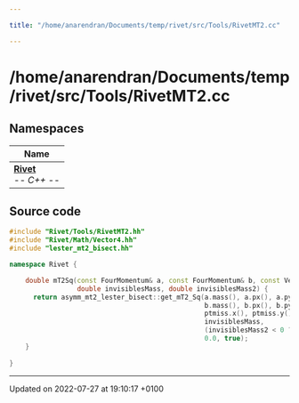 ```yaml
---

title: "/home/anarendran/Documents/temp/rivet/src/Tools/RivetMT2.cc"

---
```


# /home/anarendran/Documents/temp/rivet/src/Tools/RivetMT2.cc



## Namespaces

| Name           |
| -------------- |
| **[Rivet](http://example.org/namespaces/namespacerivet/)** <br>-*- C++ -*-  |




## Source code

```cpp
#include "Rivet/Tools/RivetMT2.hh"
#include "Rivet/Math/Vector4.hh"
#include "lester_mt2_bisect.hh"

namespace Rivet {

    double mT2Sq(const FourMomentum& a, const FourMomentum& b, const Vector3& ptmiss,
                 double invisiblesMass, double invisiblesMass2) {
      return asymm_mt2_lester_bisect::get_mT2_Sq(a.mass(), a.px(), a.py(),
                                                 b.mass(), b.px(), b.py(),
                                                 ptmiss.x(), ptmiss.y(),
                                                 invisiblesMass,
                                                 (invisiblesMass2 < 0 ? invisiblesMass : invisiblesMass2),
                                                 0.0, true);
    }
    
}
```


-------------------------------

Updated on 2022-07-27 at 19:10:17 +0100
